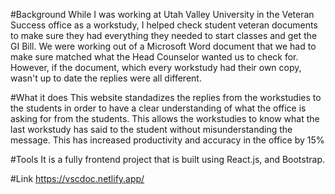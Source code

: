 #Background
While I was working at Utah Valley University in the Veteran Success office as a workstudy, I helped check student veteran documents to make sure they had everything they needed to start classes and get the GI Bill. We were working out of a Microsoft Word document that we had to make sure matched what the Head Counselor wanted us to check for. However, if the document, which every workstudy had their own copy, wasn't up to date the replies were all different.

#What it does
This website standadizes the replies from the workstudies to the students in order to have a clear understanding of what the office is asking for from the students. This allows the workstudies to know what the last workstudy has said to the student without misunderstanding the message. This has increased productivity and accuracy in the office by 15%

#Tools
It is a fully frontend project that is built using React.js, and Bootstrap. 

#Link
https://vscdoc.netlify.app/
